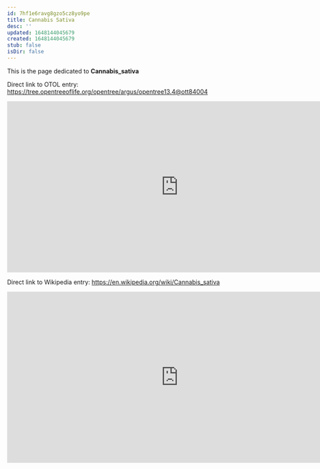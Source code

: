 ```yaml
---
id: 7hf1e6ravg8gzo5cz8yo9pe
title: Cannabis Sativa
desc: ''
updated: 1648144045679
created: 1648144045679
stub: false
isDir: false
---
```

This is the page dedicated to **Cannabis_sativa**


Direct link to OTOL entry: https://tree.opentreeoflife.org/opentree/argus/opentree13.4@ott84004



<html>
    <body>
    <iframe src="https://tree.opentreeoflife.org/opentree/argus/opentree13.4@ott84004"
    width="800" height="400" frameborder="0" allowfullscreen> </iframe>
    </body>
</html>
    


Direct link to Wikipedia entry: https://en.wikipedia.org/wiki/Cannabis_sativa



<html>
    <body>
    <iframe src="https://en.wikipedia.org/wiki/Cannabis_sativa"
    width="800" height="400" frameborder="0" allowfullscreen> </iframe>
    </body>
</html>
    
